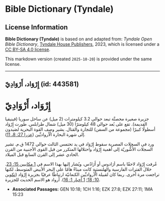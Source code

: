 # Bible Dictionary (Tyndale)

## License Information

**Bible Dictionary (Tyndale)** is based on and adapted from: _Tyndale Open Bible Dictionary_, [Tyndale House Publishers](https://tyndaleopenresources.com/), 2023, which is licensed under a [CC BY-SA 4.0 license](https://creativecommons.org/licenses/by-sa/4.0/legalcode.en).

This markdown version (created `2025-10-20`) is provided under the same license.



--------------------------------

## إِرْوَاد، أَرْوَادِيّ (id: 443581)

إِرْوَاد، أَرْوَادِيّ
=====================

جزيرة صغيرة محصنَّة تبعد حوالي 3\.2 كيلومترات (2 ميل) عن ساحل سوريا (فينيقيا القديمة). تقع على بُعد حوالي 48 كيلومترًا (30 ميل) شمال طرابلس. طورت إِرْوَاد أسطولًا كبيرًا (مجموعة من السفن) للتجارة والقتال. يشير وصف القوة البحرية لصَيدون إلى شهرة البحارة الْأرواديِّين ([عزرا 27: 8، 11](https://ref.ly/Ezek27:8,Ezek27:11)).

ورد في السجلات المصرية سقوط إِرْوَاد في يد تحتمس الثالث حوالي 1472 ق.م. تشير السجلات الأَشُّوريّة إلى أهمية إِرْوَاد واحتلالها المتكرر من قبل القوى الأجنبية من القرن الحادي عشر إلى القرن السابع قبل الميلاد.

عُرفت إِرْوَاد لاحقًا باسم أرَادوس أو أَرَادُس، ويُشار إليها بهذا الاسم في [1 مكابيين 15: 23](https://ref.ly/1Macc15:23). خلال الفترات الفارسية والهلنستية كانت ميناءً هامًا على البحر الأبيض المتوسط، لكنها تراجعت مرة أخرى. ربما كان لقبيلة الْأرواديِّين الكنعانيّة ارتباطًا عرقيًا بجزيرة إِرْوَاد ([تكوين 10: 18؛](https://ref.ly/Gen10:18) [1 أخبار 1: 16](https://ref.ly/1Chr1:16)). أَرواد هو الاسم الحديث للجزيرة.

* **Associated Passages:** GEN 10:18; 1CH 1:16; EZK 27:8; EZK 27:11; 1MA 15:23

